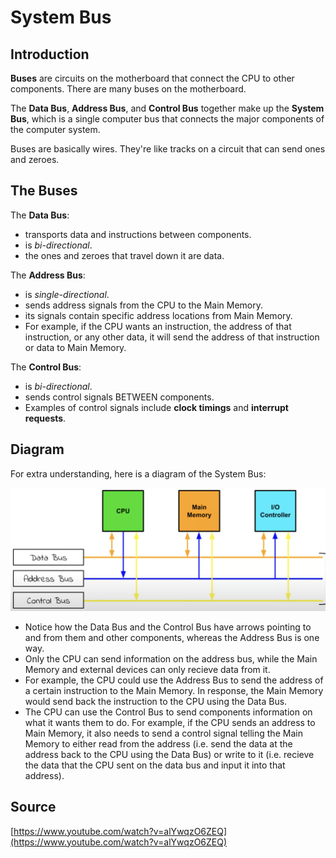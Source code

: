 # System Bus

## Introduction

**Buses** are circuits on the motherboard that connect the CPU to other components. There are many buses on the motherboard.

The **Data Bus**, **Address Bus**, and **Control Bus** together make up the **System Bus**, which is a single computer bus that connects the major components of the computer system.

Buses are basically wires. They're like tracks on a circuit that can send ones and zeroes.

## The Buses

The **Data Bus**:

- transports data and instructions between components.
- is *bi-directional*.
- the ones and zeroes that travel down it are data.

The **Address Bus**:

- is *single-directional*.
- sends address signals from the CPU to the Main Memory.
- its signals contain specific address locations from Main Memory.
- For example, if the CPU wants an instruction, the address of that instruction, or any other data, it will send the address of that instruction or data to Main Memory.

The **Control Bus**:

- is *bi-directional*.
- sends control signals BETWEEN components.
- Examples of control signals include **clock timings** and **interrupt requests**.

## Diagram

For extra understanding, here is a diagram of the System Bus:

![Diagram of the System Bus](Buses_image1.png)

- Notice how the Data Bus and the Control Bus have arrows pointing to and from them and other components, whereas the Address Bus is one way.
- Only the CPU can send information on the address bus, while the Main Memory and external devices can only recieve data from it.
- For example, the CPU could use the Address Bus to send the address of a certain instruction to the Main Memory. In response, the Main Memory would send back the instruction to the CPU using the Data Bus.
- The CPU can use the Control Bus to send components information on what it wants them to do. For example, if the CPU sends an address to Main Memory, it also needs to send a control signal telling the Main Memory to either read from the address (i.e. send the data at the address back to the CPU using the Data Bus) or write to it (i.e. recieve the data that the CPU sent on the data bus and input it into that address).

## Source

[https://www.youtube.com/watch?v=alYwqzO6ZEQ](https://www.youtube.com/watch?v=alYwqzO6ZEQ)

